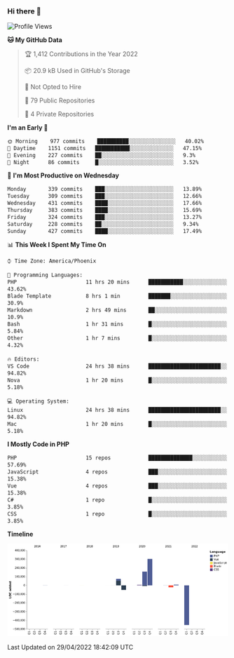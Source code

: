 ### Hi there 👋

<!--START_SECTION:waka-->
![Profile Views](http://img.shields.io/badge/Profile%20Views-0-blue)

**🐱 My GitHub Data** 

> 🏆 1,412 Contributions in the Year 2022
 > 
> 📦 20.9 kB Used in GitHub's Storage 
 > 
> 🚫 Not Opted to Hire
 > 
> 📜 79 Public Repositories 
 > 
> 🔑 4 Private Repositories  
 > 
**I'm an Early 🐤** 

```text
🌞 Morning    977 commits    ██████████░░░░░░░░░░░░░░░   40.02% 
🌆 Daytime    1151 commits   ███████████░░░░░░░░░░░░░░   47.15% 
🌃 Evening    227 commits    ██░░░░░░░░░░░░░░░░░░░░░░░   9.3% 
🌙 Night      86 commits     █░░░░░░░░░░░░░░░░░░░░░░░░   3.52%

```
📅 **I'm Most Productive on Wednesday** 

```text
Monday       339 commits    ███░░░░░░░░░░░░░░░░░░░░░░   13.89% 
Tuesday      309 commits    ███░░░░░░░░░░░░░░░░░░░░░░   12.66% 
Wednesday    431 commits    ████░░░░░░░░░░░░░░░░░░░░░   17.66% 
Thursday     383 commits    ████░░░░░░░░░░░░░░░░░░░░░   15.69% 
Friday       324 commits    ███░░░░░░░░░░░░░░░░░░░░░░   13.27% 
Saturday     228 commits    ██░░░░░░░░░░░░░░░░░░░░░░░   9.34% 
Sunday       427 commits    ████░░░░░░░░░░░░░░░░░░░░░   17.49%

```


📊 **This Week I Spent My Time On** 

```text
⌚︎ Time Zone: America/Phoenix

💬 Programming Languages: 
PHP                      11 hrs 20 mins      ███████████░░░░░░░░░░░░░░   43.62% 
Blade Template           8 hrs 1 min         ███████░░░░░░░░░░░░░░░░░░   30.9% 
Markdown                 2 hrs 49 mins       ██░░░░░░░░░░░░░░░░░░░░░░░   10.9% 
Bash                     1 hr 31 mins        █░░░░░░░░░░░░░░░░░░░░░░░░   5.84% 
Other                    1 hr 7 mins         █░░░░░░░░░░░░░░░░░░░░░░░░   4.32%

🔥 Editors: 
VS Code                  24 hrs 38 mins      ███████████████████████░░   94.82% 
Nova                     1 hr 20 mins        █░░░░░░░░░░░░░░░░░░░░░░░░   5.18%

💻 Operating System: 
Linux                    24 hrs 38 mins      ███████████████████████░░   94.82% 
Mac                      1 hr 20 mins        █░░░░░░░░░░░░░░░░░░░░░░░░   5.18%

```

**I Mostly Code in PHP** 

```text
PHP                      15 repos            ██████████████░░░░░░░░░░░   57.69% 
JavaScript               4 repos             ███░░░░░░░░░░░░░░░░░░░░░░   15.38% 
Vue                      4 repos             ███░░░░░░░░░░░░░░░░░░░░░░   15.38% 
C#                       1 repo              █░░░░░░░░░░░░░░░░░░░░░░░░   3.85% 
CSS                      1 repo              █░░░░░░░░░░░░░░░░░░░░░░░░   3.85%

```


**Timeline**

![Chart not found](https://raw.githubusercontent.com/mikebronner/mikebronner/master/charts/bar_graph.png) 


 Last Updated on 29/04/2022 18:42:09 UTC
<!--END_SECTION:waka-->

<!--
**mikebronner/mikebronner** is a ✨ _special_ ✨ repository because its `README.md` (this file) appears on your GitHub profile.

Here are some ideas to get you started:

- 🔭 I’m currently working on ...
- 🌱 I’m currently learning ...
- 👯 I’m looking to collaborate on ...
- 🤔 I’m looking for help with ...
- 💬 Ask me about ...
- 📫 How to reach me: ...
- 😄 Pronouns: ...
- ⚡ Fun fact: ...
-->
